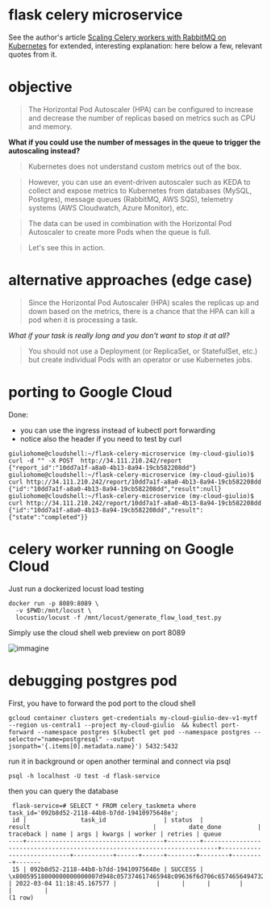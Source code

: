 # flask celery microservice

See the author's article [Scaling Celery workers with RabbitMQ on Kubernetes](https://learnk8s.io/scaling-celery-rabbitmq-kubernetes) for extended, interesting explanation: here below a few, relevant quotes from it.

# objective

> The Horizontal Pod Autoscaler (HPA) can be configured to increase and decrease the number of replicas based on metrics such as CPU and memory.

**What if you could use the number of messages in the queue to trigger the autoscaling instead?**

> Kubernetes does not understand custom metrics out of the box.

> However, you can use an event-driven autoscaler such as KEDA to collect and expose metrics to Kubernetes from databases (MySQL, Postgres), message queues (RabbitMQ, AWS SQS), telemetry systems (AWS Cloudwatch, Azure Monitor), etc.

> The data can be used in combination with the Horizontal Pod Autoscaler to create more Pods when the queue is full.

> Let's see this in action.

# alternative approaches (edge case)

> Since the Horizontal Pod Autoscaler (HPA) scales the replicas up and down based on the metrics, there is a chance that the HPA can kill a pod when it is processing a task.

*What if your task is really long and you don't want to stop it at all?*

> You should not use a Deployment (or ReplicaSet, or StatefulSet, etc.) but create individual Pods with an operator or use Kubernetes jobs.

# porting to Google Cloud

Done:

- you can use the ingress instead of kubectl port forwarding 
- notice also the header if you need to test by curl

```
giuliohome@cloudshell:~/flask-celery-microservice (my-cloud-giulio)$ curl -d "" -X POST  http://34.111.210.242/report
{"report_id":"10dd7a1f-a8a0-4b13-8a94-19cb582208dd"}
giuliohome@cloudshell:~/flask-celery-microservice (my-cloud-giulio)$ curl http://34.111.210.242/report/10dd7a1f-a8a0-4b13-8a94-19cb582208dd
{"id":"10dd7a1f-a8a0-4b13-8a94-19cb582208dd","result":null}
giuliohome@cloudshell:~/flask-celery-microservice (my-cloud-giulio)$ curl http://34.111.210.242/report/10dd7a1f-a8a0-4b13-8a94-19cb582208dd
{"id":"10dd7a1f-a8a0-4b13-8a94-19cb582208dd","result":{"state":"completed"}}
```

# celery worker running on Google Cloud

Just run a dockerized locust load testing
```
docker run -p 8089:8089 \
  -v $PWD:/mnt/locust \
  locustio/locust -f /mnt/locust/generate_flow_load_test.py
```

Simply use the cloud shell web preview on port 8089

![immagine](https://user-images.githubusercontent.com/3272563/156769262-f91b740e-f20c-4ad8-9cec-fb730d6c9d40.png)

# debugging postgres pod

First, you have to forward the pod port to the cloud shell
```
gcloud container clusters get-credentials my-cloud-giulio-dev-v1-mytf --region us-central1 --project my-cloud-giulio  && kubectl port-forward --namespace postgres $(kubectl get pod --namespace postgres --selector="name=postgresql" --output jsonpath='{.items[0].metadata.name}') 5432:5432
```
 run it in background or open another terminal and connect via psql

``` 
psql -h localhost -U test -d flask-service
```

then you can query the database
```
 flask-service=# SELECT * FROM celery_taskmeta where task_id='092b8d52-2118-44b8-b7dd-19410975648e';
 id |               task_id                | status  |                                  result                                  |         date_done          | traceback | name | args | kwargs | worker | retries | queue
----+--------------------------------------+---------+--------------------------------------------------------------------------+----------------------------+-----------+------+------+--------+--------+---------+-------
 15 | 092b8d52-2118-44b8-b7dd-19410975648e | SUCCESS | \x80059518000000000000007d948c057374617465948c09636f6d706c6574656494732e | 2022-03-04 11:18:45.167577 |           |      |      |        |        |         |
(1 row)
```
